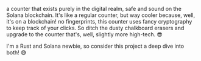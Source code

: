 a counter that exists purely in the digital realm, safe and sound on the Solana blockchain. It's like a regular counter, but way cooler because, well, it's on a blockchain! no fingerprints, this counter uses fancy cryptography to keep track of your clicks. So ditch the dusty chalkboard erasers and upgrade to the counter that's, well, slightly more high-tech. 😎

I'm a Rust and Solana newbie, so consider this project a deep dive into both! 😅
